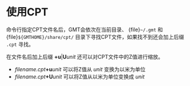 # 使用CPT

命令行指定CPT文件名后，GMT会依次在当前目录、 {file}`~/.gmt` 和 {file}`${GMTHOME}/share/cpt/`
目录下寻找CPT文件，如果找不到还会加上后缀 `.cpt` 寻找。

在文件名后加上后缀 **+u**|**U***unit* 还可以对CPT文件中的Z值进行缩放。

- *filename.cpt*__+u__*unit* 可以将Z值从 *unit* 变换为以米为单位
- *filename.cpt*__+U__*unit* 可以将Z值从以米为单位变换成 *unit*
